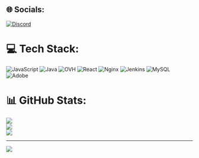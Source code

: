## 🌐 Socials:
[![Discord](https://img.shields.io/badge/Discord-%237289DA.svg?logo=discord&logoColor=white)](https://discord.gg/pro5383) 

# 💻 Tech Stack:
![JavaScript](https://img.shields.io/badge/javascript-%23323330.svg?style=for-the-badge&logo=javascript&logoColor=%23F7DF1E) ![Java](https://img.shields.io/badge/java-%23ED8B00.svg?style=for-the-badge&logo=openjdk&logoColor=white) ![OVH](https://img.shields.io/badge/ovh-%23123F6D.svg?style=for-the-badge&logo=ovh&logoColor=#123F6D) ![React](https://img.shields.io/badge/react-%2320232a.svg?style=for-the-badge&logo=react&logoColor=%2361DAFB) ![Nginx](https://img.shields.io/badge/nginx-%23009639.svg?style=for-the-badge&logo=nginx&logoColor=white) ![Jenkins](https://img.shields.io/badge/jenkins-%232C5263.svg?style=for-the-badge&logo=jenkins&logoColor=white) ![MySQL](https://img.shields.io/badge/mysql-4479A1.svg?style=for-the-badge&logo=mysql&logoColor=white) ![Adobe](https://img.shields.io/badge/adobe-%23FF0000.svg?style=for-the-badge&logo=adobe&logoColor=white)
# 📊 GitHub Stats:
![](https://github-readme-stats.vercel.app/api?username=pro5383&theme=midnight-purple&hide_border=false&include_all_commits=false&count_private=true)<br/>
![](https://nirzak-streak-stats.vercel.app/?user=pro5383&theme=midnight-purple&hide_border=false)<br/>
![](https://github-readme-stats.vercel.app/api/top-langs/?username=pro5383&theme=midnight-purple&hide_border=false&include_all_commits=false&count_private=true&layout=compact)

---
[![](https://visitcount.itsvg.in/api?id=pro5383&icon=0&color=0)](https://visitcount.itsvg.in)

<!-- Proudly created with GPRM ( https://gprm.itsvg.in ) -->
